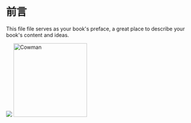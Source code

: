 # 前言

This file file serves as your book's preface, a great place to describe your book's content and ideas.







![](/assets/CSF_圓Logo.png)
<img src="https://imgur.com/a/nwSav" alt="Cowman" width="200" height="200" border="0" />

